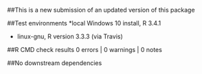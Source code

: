 
##This is a new submission of an updated version of this package

##Test environments
*local Windows 10 install, R 3.4.1
* linux-gnu, R version 3.3.3 (via Travis)
 
##R CMD check results
0 errors | 0 warnings | 0 notes


##No downstream dependencies
